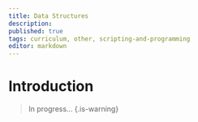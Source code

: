 ```yaml
---
title: Data Structures
description: 
published: true
tags: curriculum, other, scripting-and-programming
editor: markdown
---
```


# Introduction

>In progress...
{.is-warning}